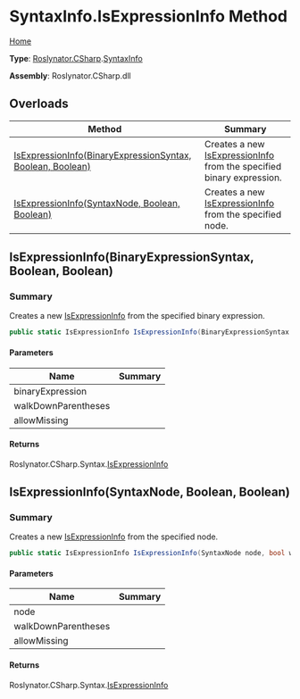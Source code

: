 # SyntaxInfo\.IsExpressionInfo Method

[Home](../../../../README.md)

**Type**: [Roslynator.CSharp](../../README.md)\.[SyntaxInfo](../README.md)

**Assembly**: Roslynator\.CSharp\.dll

## Overloads

| Method | Summary |
| ------ | ------- |
| [IsExpressionInfo(BinaryExpressionSyntax, Boolean, Boolean)](#Roslynator_CSharp_SyntaxInfo_IsExpressionInfo_Microsoft_CodeAnalysis_CSharp_Syntax_BinaryExpressionSyntax_System_Boolean_System_Boolean_) | Creates a new [IsExpressionInfo](../../Syntax/IsExpressionInfo/README.md) from the specified binary expression\. |
| [IsExpressionInfo(SyntaxNode, Boolean, Boolean)](#Roslynator_CSharp_SyntaxInfo_IsExpressionInfo_Microsoft_CodeAnalysis_SyntaxNode_System_Boolean_System_Boolean_) | Creates a new [IsExpressionInfo](../../Syntax/IsExpressionInfo/README.md) from the specified node\. |

## IsExpressionInfo\(BinaryExpressionSyntax, Boolean, Boolean\)<a name="Roslynator_CSharp_SyntaxInfo_IsExpressionInfo_Microsoft_CodeAnalysis_CSharp_Syntax_BinaryExpressionSyntax_System_Boolean_System_Boolean_"></a>

### Summary

Creates a new [IsExpressionInfo](../../Syntax/IsExpressionInfo/README.md) from the specified binary expression\.

```csharp
public static IsExpressionInfo IsExpressionInfo(BinaryExpressionSyntax binaryExpression, bool walkDownParentheses = true, bool allowMissing = false)
```

#### Parameters

| Name | Summary |
| ---- | ------- |
| binaryExpression | |
| walkDownParentheses | |
| allowMissing | |

#### Returns

Roslynator\.CSharp\.Syntax\.[IsExpressionInfo](../../Syntax/IsExpressionInfo/README.md)

## IsExpressionInfo\(SyntaxNode, Boolean, Boolean\)<a name="Roslynator_CSharp_SyntaxInfo_IsExpressionInfo_Microsoft_CodeAnalysis_SyntaxNode_System_Boolean_System_Boolean_"></a>

### Summary

Creates a new [IsExpressionInfo](../../Syntax/IsExpressionInfo/README.md) from the specified node\.

```csharp
public static IsExpressionInfo IsExpressionInfo(SyntaxNode node, bool walkDownParentheses = true, bool allowMissing = false)
```

#### Parameters

| Name | Summary |
| ---- | ------- |
| node | |
| walkDownParentheses | |
| allowMissing | |

#### Returns

Roslynator\.CSharp\.Syntax\.[IsExpressionInfo](../../Syntax/IsExpressionInfo/README.md)

